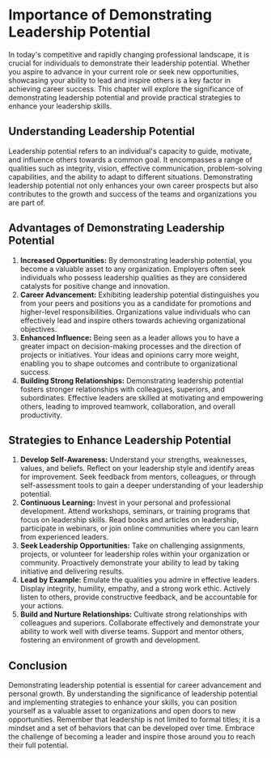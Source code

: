 Importance of Demonstrating Leadership Potential
=========================================================



In today's competitive and rapidly changing professional landscape, it is crucial for individuals to demonstrate their leadership potential. Whether you aspire to advance in your current role or seek new opportunities, showcasing your ability to lead and inspire others is a key factor in achieving career success. This chapter will explore the significance of demonstrating leadership potential and provide practical strategies to enhance your leadership skills.

Understanding Leadership Potential
----------------------------------

Leadership potential refers to an individual's capacity to guide, motivate, and influence others towards a common goal. It encompasses a range of qualities such as integrity, vision, effective communication, problem-solving capabilities, and the ability to adapt to different situations. Demonstrating leadership potential not only enhances your own career prospects but also contributes to the growth and success of the teams and organizations you are part of.

Advantages of Demonstrating Leadership Potential
------------------------------------------------

1. **Increased Opportunities:** By demonstrating leadership potential, you become a valuable asset to any organization. Employers often seek individuals who possess leadership qualities as they are considered catalysts for positive change and innovation.
2. **Career Advancement:** Exhibiting leadership potential distinguishes you from your peers and positions you as a candidate for promotions and higher-level responsibilities. Organizations value individuals who can effectively lead and inspire others towards achieving organizational objectives.
3. **Enhanced Influence:** Being seen as a leader allows you to have a greater impact on decision-making processes and the direction of projects or initiatives. Your ideas and opinions carry more weight, enabling you to shape outcomes and contribute to organizational success.
4. **Building Strong Relationships:** Demonstrating leadership potential fosters stronger relationships with colleagues, superiors, and subordinates. Effective leaders are skilled at motivating and empowering others, leading to improved teamwork, collaboration, and overall productivity.

Strategies to Enhance Leadership Potential
------------------------------------------

1. **Develop Self-Awareness:** Understand your strengths, weaknesses, values, and beliefs. Reflect on your leadership style and identify areas for improvement. Seek feedback from mentors, colleagues, or through self-assessment tools to gain a deeper understanding of your leadership potential.
2. **Continuous Learning:** Invest in your personal and professional development. Attend workshops, seminars, or training programs that focus on leadership skills. Read books and articles on leadership, participate in webinars, or join online communities where you can learn from experienced leaders.
3. **Seek Leadership Opportunities:** Take on challenging assignments, projects, or volunteer for leadership roles within your organization or community. Proactively demonstrate your ability to lead by taking initiative and delivering results.
4. **Lead by Example:** Emulate the qualities you admire in effective leaders. Display integrity, humility, empathy, and a strong work ethic. Actively listen to others, provide constructive feedback, and be accountable for your actions.
5. **Build and Nurture Relationships:** Cultivate strong relationships with colleagues and superiors. Collaborate effectively and demonstrate your ability to work well with diverse teams. Support and mentor others, fostering an environment of growth and development.

Conclusion
----------

Demonstrating leadership potential is essential for career advancement and personal growth. By understanding the significance of leadership potential and implementing strategies to enhance your skills, you can position yourself as a valuable asset to organizations and open doors to new opportunities. Remember that leadership is not limited to formal titles; it is a mindset and a set of behaviors that can be developed over time. Embrace the challenge of becoming a leader and inspire those around you to reach their full potential.
